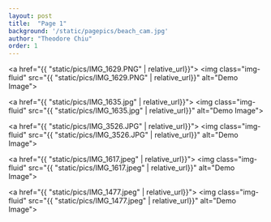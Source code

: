 ```yaml
---
layout: post
title:  "Page 1"
background: '/static/pagepics/beach_cam.jpg'
author: "Theodore Chiu"
order: 1
---
```


<a href="{{ "static/pics/IMG_1629.PNG" | relative_url}}">
	<img class="img-fluid" src="{{ "static/pics/IMG_1629.PNG" | relative_url}}" alt="Demo Image">
</a>

<a href="{{ "static/pics/IMG_1635.jpg" | relative_url}}">
	<img class="img-fluid" src="{{ "static/pics/IMG_1635.jpg" | relative_url}}" alt="Demo Image">
</a>

<a href="{{ "static/pics/IMG_3526.JPG" | relative_url}}">
	<img class="img-fluid" src="{{ "static/pics/IMG_3526.JPG" | relative_url}}" alt="Demo Image">
</a>

<a href="{{ "static/pics/IMG_1617.jpeg" | relative_url}}">
	<img class="img-fluid" src="{{ "static/pics/IMG_1617.jpeg" | relative_url}}" alt="Demo Image">
</a>

<a href="{{ "static/pics/IMG_1477.jpeg" | relative_url}}">
	<img class="img-fluid" src="{{ "static/pics/IMG_1477.jpeg" | relative_url}}" alt="Demo Image">
</a>

